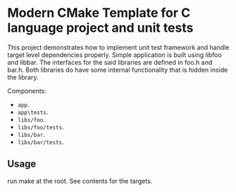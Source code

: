 # Modern CMake Template for C language project and unit tests

This project demonstrates how to implement unit test framework and handle
target level dependencies properly. Simple application is built using libfoo and
libbar. The interfaces for the said libraries are defined in foo.h and bar.h.
Both libraries do have some internal functionality that is hidden inside
the library.

Components:

- `app`.
- `app\tests`.
- `libs/foo`.
- `libs/foo/tests`.
- `libs/bar`.
- `libs/bar/tests`.

## Usage

run make at the root. See contents for the targets.


